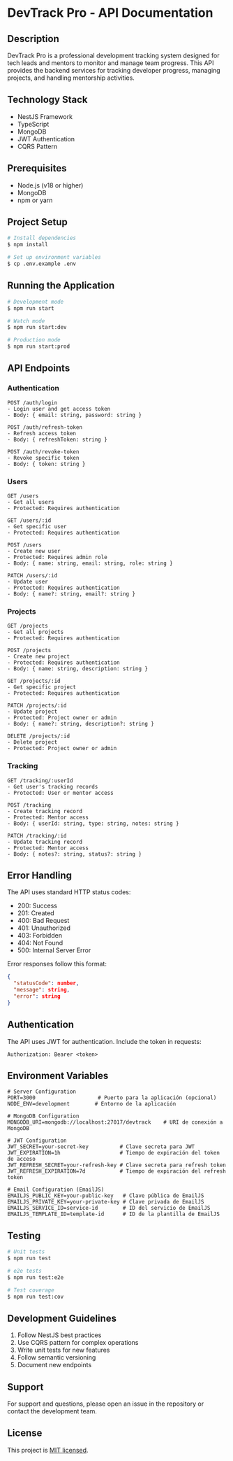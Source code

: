 # DevTrack Pro - API Documentation

## Description
DevTrack Pro is a professional development tracking system designed for tech leads and mentors to monitor and manage team progress. This API provides the backend services for tracking developer progress, managing projects, and handling mentorship activities.

## Technology Stack
- NestJS Framework
- TypeScript
- MongoDB
- JWT Authentication
- CQRS Pattern

## Prerequisites
- Node.js (v18 or higher)
- MongoDB
- npm or yarn

## Project Setup

```bash
# Install dependencies
$ npm install

# Set up environment variables
$ cp .env.example .env
```

## Running the Application

```bash
# Development mode
$ npm run start

# Watch mode
$ npm run start:dev

# Production mode
$ npm run start:prod
```

## API Endpoints

### Authentication
```
POST /auth/login
- Login user and get access token
- Body: { email: string, password: string }

POST /auth/refresh-token
- Refresh access token
- Body: { refreshToken: string }

POST /auth/revoke-token
- Revoke specific token
- Body: { token: string }
```

### Users
```
GET /users
- Get all users
- Protected: Requires authentication

GET /users/:id
- Get specific user
- Protected: Requires authentication

POST /users
- Create new user
- Protected: Requires admin role
- Body: { name: string, email: string, role: string }

PATCH /users/:id
- Update user
- Protected: Requires authentication
- Body: { name?: string, email?: string }
```

### Projects
```
GET /projects
- Get all projects
- Protected: Requires authentication

POST /projects
- Create new project
- Protected: Requires authentication
- Body: { name: string, description: string }

GET /projects/:id
- Get specific project
- Protected: Requires authentication

PATCH /projects/:id
- Update project
- Protected: Project owner or admin
- Body: { name?: string, description?: string }

DELETE /projects/:id
- Delete project
- Protected: Project owner or admin
```

### Tracking
```
GET /tracking/:userId
- Get user's tracking records
- Protected: User or mentor access

POST /tracking
- Create tracking record
- Protected: Mentor access
- Body: { userId: string, type: string, notes: string }

PATCH /tracking/:id
- Update tracking record
- Protected: Mentor access
- Body: { notes?: string, status?: string }
```

## Error Handling

The API uses standard HTTP status codes:
- 200: Success
- 201: Created
- 400: Bad Request
- 401: Unauthorized
- 403: Forbidden
- 404: Not Found
- 500: Internal Server Error

Error responses follow this format:
```json
{
  "statusCode": number,
  "message": string,
  "error": string
}
```

## Authentication

The API uses JWT for authentication. Include the token in requests:
```
Authorization: Bearer <token>
```

## Environment Variables

```env
# Server Configuration
PORT=3000                    # Puerto para la aplicación (opcional)
NODE_ENV=development        # Entorno de la aplicación

# MongoDB Configuration
MONGODB_URI=mongodb://localhost:27017/devtrack    # URI de conexión a MongoDB

# JWT Configuration
JWT_SECRET=your-secret-key          # Clave secreta para JWT
JWT_EXPIRATION=1h                   # Tiempo de expiración del token de acceso
JWT_REFRESH_SECRET=your-refresh-key # Clave secreta para refresh token
JWT_REFRESH_EXPIRATION=7d           # Tiempo de expiración del refresh token

# Email Configuration (EmailJS)
EMAILJS_PUBLIC_KEY=your-public-key   # Clave pública de EmailJS
EMAILJS_PRIVATE_KEY=your-private-key # Clave privada de EmailJS
EMAILJS_SERVICE_ID=service-id        # ID del servicio de EmailJS
EMAILJS_TEMPLATE_ID=template-id      # ID de la plantilla de EmailJS
```

## Testing

```bash
# Unit tests
$ npm run test

# e2e tests
$ npm run test:e2e

# Test coverage
$ npm run test:cov
```

## Development Guidelines

1. Follow NestJS best practices
2. Use CQRS pattern for complex operations
3. Write unit tests for new features
4. Follow semantic versioning
5. Document new endpoints

## Support

For support and questions, please open an issue in the repository or contact the development team.

## License

This project is [MIT licensed](LICENSE).
